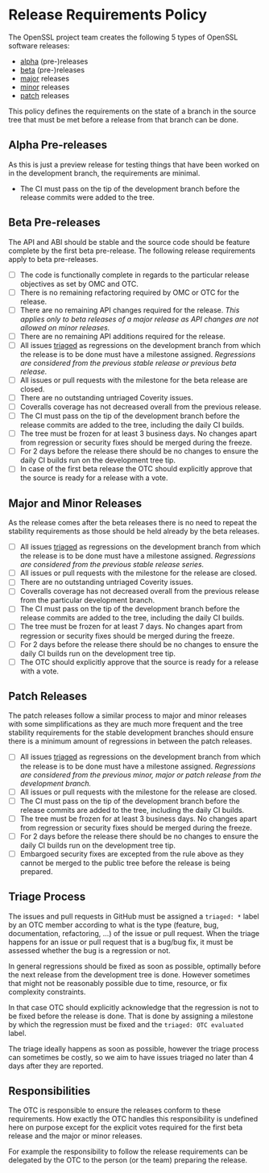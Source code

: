 Release Requirements Policy
===========================

The OpenSSL project team creates the following 5 types of OpenSSL software
releases:

- [alpha] (pre-)releases
- [beta] (pre-)releases
- [major] releases
- [minor] releases
- [patch] releases

This policy defines the requirements on the state of a branch in the source
tree that must be met before a release from that branch can be done.

Alpha Pre-releases
------------------

As this is just a preview release for testing things that have been worked
on in the development branch, the requirements are minimal.

- The CI must pass on the tip of the development branch before the release
  commits were added to the tree.

Beta Pre-releases
-----------------

The API and ABI should be stable and the source code should be feature complete
by the first beta pre-release. The following release requirements apply to beta
pre-releases.

- [ ] The code is functionally complete in regards to the particular release
  objectives as set by OMC and OTC.
- [ ] There is no remaining refactoring required by OMC or OTC for the release.
- [ ] There are no remaining API changes required for the release.
  _This applies only to beta releases of a major release as API changes
  are not allowed on minor releases._
- [ ] There are no remaining API additions required for the release.
- [ ] All issues [triaged] as regressions on the development branch from which the
  release is to be done must have a milestone assigned.
  _Regressions are considered from the previous stable release or previous
  beta release._
- [ ] All issues or pull requests with the milestone for the beta release
  are closed.
- [ ] There are no outstanding untriaged Coverity issues.
- [ ] Coveralls coverage has not decreased overall from the previous release.
- [ ] The CI must pass on the tip of the development branch before the release
  commits are added to the tree, including the daily CI builds.
- [ ] The tree must be frozen for at least 3 business days. No changes apart from
  regression or security fixes should be merged during the freeze.
- [ ] For 2 days before the release there should be no changes to ensure the daily
  CI builds run on the development tree tip.
- [ ] In case of the first beta release the OTC should explicitly approve
  that the source is ready for a release with a vote.

Major and Minor Releases
------------------------

As the release comes after the beta releases there is no need to repeat the
stability requirements as those should be held already by the beta releases.

- [ ] All issues [triaged] as regressions on the development branch from which the
  release is to be done must have a milestone assigned.
  _Regressions are considered from the previous stable release series._
- [ ] All issues or pull requests with the milestone for the release are closed.
- [ ] There are no outstanding untriaged Coverity issues.
- [ ] Coveralls coverage has not decreased overall from the previous release from
  the particular development branch.
- [ ] The CI must pass on the tip of the development branch before the release
  commits are added to the tree, including the daily CI builds.
- [ ] The tree must be frozen for at least 7 days. No changes apart from regression
  or security fixes should be merged during the freeze.
- [ ] For 2 days before the release there should be no changes to ensure the daily
  CI builds run on the development tree tip.
- [ ] The OTC should explicitly approve that the source is ready for a release with
  a vote.

Patch Releases
--------------

The patch releases follow a similar process to major and minor releases with
some simplifications as they are much more frequent and the tree stability
requirements for the stable development branches should ensure there is
a minimum amount of regressions in between the patch releases.

- [ ] All issues [triaged] as regressions on the development branch from which the
  release is to be done must have a milestone assigned.
  _Regressions are considered from the previous minor, major or patch release
  from the development branch._
- [ ] All issues or pull requests with the milestone for the release are closed.
- [ ] The CI must pass on the tip of the development branch before the release
  commits are added to the tree, including the daily CI builds.
- [ ] The tree must be frozen for at least 3 business days. No changes apart from
  regression or security fixes should be merged during the freeze.
- [ ] For 2 days before the release there should be no changes to ensure the daily
  CI builds run on the development tree tip.
- [ ] Embargoed security fixes are excepted from the rule above as they cannot
  be merged to the public tree before the release is being prepared.

Triage Process
--------------

The issues and pull requests in GitHub must be assigned a `triaged: *` label by
an OTC member according to what is the type (feature, bug, documentation,
refactoring, ...) of the issue or pull request. When the triage happens for an
issue or pull request that is a bug/bug fix, it must be assessed whether the
bug is a regression or not.

In general regressions should be fixed as soon as possible, optimally before
the next release from the development tree is done. However sometimes that
might not be reasonably possible due to time, resource, or fix complexity
constraints.

In that case OTC should explicitly acknowledge that the regression is not to be
fixed before the release is done. That is done by assigning a milestone by
which the regression must be fixed and the `triaged: OTC evaluated` label.

The triage ideally happens as soon as possible, however the triage process can
sometimes be costly, so we aim to have issues triaged no later than 4 days
after they are reported.

Responsibilities
----------------

The OTC is responsible to ensure the releases conform to these requirements.
How exactly the OTC handles this responsibility is undefined here on purpose
except for the explicit votes required for the first beta release and the
major or minor releases.

For example the responsibility to follow the release requirements can be
delegated by the OTC to the person (or the team) preparing the release.

[alpha]: https://github.com/openssl/general-policies/blob/master/policies/glossary.md#alpha-release
[beta]: https://github.com/openssl/general-policies/blob/master/policies/glossary.md#beta-release
[major]: https://github.com/openssl/general-policies/blob/master/policies/glossary.md#major-release
[minor]: https://github.com/openssl/general-policies/blob/master/policies/glossary.md#minor-release
[patch]: https://github.com/openssl/general-policies/blob/master/policies/glossary.md#patch-release
[triaged]: #triage-process
